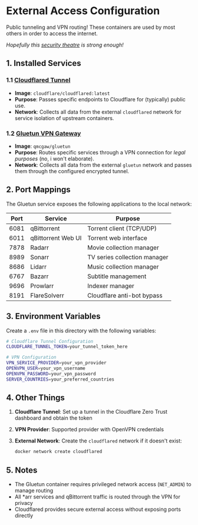# External Access Configuration

Public tunneling and VPN routing! These containers are used by most others in order to access the internet.

_Hopefully this [security theatre](https://en.wikipedia.org/wiki/Security_theater) is strong enough!_

## 1. Installed Services

### 1.1 [Cloudflared Tunnel](https://developers.cloudflare.com/cloudflare-one/connections/connect-networks/)
- **Image**: `cloudflare/cloudflared:latest`
- **Purpose**: Passes specific endpoints to Cloudflare for (typically) public use.
- **Network**: Collects all data from the external `cloudflared` network for service isolation of upstream containers.

### 1.2 [Gluetun VPN Gateway](https://github.com/qdm12/gluetun)
- **Image**: `qmcgaw/gluetun`
- **Purpose**: Routes specific services through a VPN connection for _legal purposes_ (no, i won't elaborate).
- **Network**: Collects all data from the external `gluetun` network and passes them through the configured encrypted tunnel.

## 2. Port Mappings

The Gluetun service exposes the following applications to the local network:

| Port | Service | Purpose |
|------|---------|---------|
| 6081 | qBittorrent | Torrent client (TCP/UDP) |
| 6011 | qBittorrent Web UI | Torrent web interface |
| 7878 | Radarr | Movie collection manager |
| 8989 | Sonarr | TV series collection manager |
| 8686 | Lidarr | Music collection manager |
| 6767 | Bazarr | Subtitle management |
| 9696 | Prowlarr | Indexer manager |
| 8191 | FlareSolverr | Cloudflare anti-bot bypass |

## 3. Environment Variables

Create a `.env` file in this directory with the following variables:

```bash
# Cloudflare Tunnel Configuration
CLOUDFLARE_TUNNEL_TOKEN=your_tunnel_token_here

# VPN Configuration
VPN_SERVICE_PROVIDER=your_vpn_provider
OPENVPN_USER=your_vpn_username
OPENVPN_PASSWORD=your_vpn_password
SERVER_COUNTRIES=your_preferred_countries
```

## 4. Other Things

1. **Cloudflare Tunnel**: Set up a tunnel in the Cloudflare Zero Trust dashboard and obtain the token
2. **VPN Provider**: Supported provider with OpenVPN credentials
3. **External Network**: Create the `cloudflared` network if it doesn't exist:

   ```bash
   docker network create cloudflared
   ```

## 5. Notes

- The Gluetun container requires privileged network access (`NET_ADMIN`) to manage routing
- All *arr services and qBittorrent traffic is routed through the VPN for privacy
- Cloudflared provides secure external access without exposing ports directly
